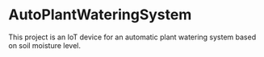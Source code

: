 # AutoPlantWateringSystem
This project is an IoT device for an automatic plant watering system based on soil moisture level.
